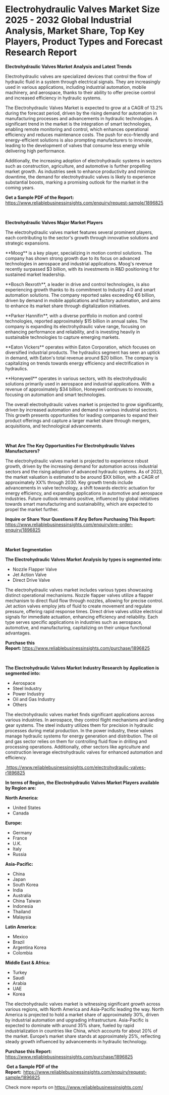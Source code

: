 <p><h1>Electrohydraulic Valves Market Size 2025 - 2032 Global Industrial Analysis, Market Share, Top Key Players, Product Types and Forecast Research Report</h1></p><p><strong>Electrohydraulic Valves Market Analysis and Latest Trends</strong></p>
<p><p>Electrohydraulic valves are specialized devices that control the flow of hydraulic fluid in a system through electrical signals. They are increasingly used in various applications, including industrial automation, mobile machinery, and aerospace, thanks to their ability to offer precise control and increased efficiency in hydraulic systems. </p><p>The Electrohydraulic Valves Market is expected to grow at a CAGR of 13.2% during the forecast period, driven by the rising demand for automation in manufacturing processes and advancements in hydraulic technologies. A significant trend in the market is the integration of smart technologies, enabling remote monitoring and control, which enhances operational efficiency and reduces maintenance costs. The push for eco-friendly and energy-efficient solutions is also prompting manufacturers to innovate, leading to the development of valves that consume less energy while delivering high performance.</p><p>Additionally, the increasing adoption of electrohydraulic systems in sectors such as construction, agriculture, and automotive is further propelling market growth. As industries seek to enhance productivity and minimize downtime, the demand for electrohydraulic valves is likely to experience substantial boosts, marking a promising outlook for the market in the coming years.</p></p>
<p><strong>Get a Sample PDF of the Report:&nbsp;</strong> <a href="https://www.reliablebusinessinsights.com/enquiry/request-sample/1896825?utm_campaign=2222&utm_medium=2&utm_source=Github&utm_content=ia&utm_term=22022025&utm_id=electrohydraulic-valves">https://www.reliablebusinessinsights.com/enquiry/request-sample/1896825</a></p>
<p>&nbsp;</p>
<p><strong>Electrohydraulic Valves Major Market Players</strong></p>
<p><p>The electrohydraulic valves market features several prominent players, each contributing to the sector's growth through innovative solutions and strategic expansions.</p><p>**Moog** is a key player, specializing in motion control solutions. The company has shown strong growth due to its focus on advanced technologies in aerospace and industrial applications. Moog's revenue recently surpassed $3 billion, with its investments in R&D positioning it for sustained market leadership.</p><p>**Bosch Rexroth**, a leader in drive and control technologies, is also experiencing growth thanks to its commitment to Industry 4.0 and smart automation solutions. The company reported sales exceeding €6 billion, driven by demand in mobile applications and factory automation, and aims to enhance its market share through digitalization initiatives.</p><p>**Parker Hannifin**, with a diverse portfolio in motion and control technologies, reported approximately $15 billion in annual sales. The company is expanding its electrohydraulic valve range, focusing on enhancing performance and reliability, and is investing heavily in sustainable technologies to capture emerging markets.</p><p>**Eaton Vickers** operates within Eaton Corporation, which focuses on diversified industrial products. The hydraulics segment has seen an uptick in demand, with Eaton's total revenue around $20 billion. The company is capitalizing on trends towards energy efficiency and electrification in hydraulics.</p><p>**Honeywell** operates in various sectors, with its electrohydraulic solutions primarily used in aerospace and industrial applications. With a revenue of approximately $34 billion, Honeywell continues to innovate, focusing on automation and smart technologies.</p><p>The overall electrohydraulic valves market is projected to grow significantly, driven by increased automation and demand in various industrial sectors. This growth presents opportunities for leading companies to expand their product offerings and capture a larger market share through mergers, acquisitions, and technological advancements.</p></p>
<p>&nbsp;</p>
<p><strong>What Are The Key Opportunities For Electrohydraulic Valves Manufacturers?</strong></p>
<p><p>The electrohydraulic valves market is projected to experience robust growth, driven by the increasing demand for automation across industrial sectors and the rising adoption of advanced hydraulic systems. As of 2023, the market valuation is estimated to be around $XX billion, with a CAGR of approximately XX% through 2030. Key growth trends include advancements in valve technology, a shift towards electric actuation for energy efficiency, and expanding applications in automotive and aerospace industries. Future outlook remains positive, influenced by global initiatives towards smart manufacturing and sustainability, which are expected to propel the market further.</p></p>
<p><strong>Inquire or Share Your Questions If Any Before Purchasing This Report:</strong> <a href="https://www.reliablebusinessinsights.com/enquiry/pre-order-enquiry/1896825?utm_campaign=2222&utm_medium=2&utm_source=Github&utm_content=ia&utm_term=22022025&utm_id=electrohydraulic-valves">https://www.reliablebusinessinsights.com/enquiry/pre-order-enquiry/1896825</a></p>
<p>&nbsp;</p>
<p><strong>Market Segmentation</strong></p>
<p><strong>The Electrohydraulic Valves Market Analysis by types is segmented into:</strong></p>
<p><ul><li>Nozzle Flapper Valve</li><li>Jet Action Valve</li><li>Direct Drive Valve</li></ul></p>
<p><p>The electrohydraulic valves market includes various types showcasing distinct operational mechanisms. Nozzle flapper valves utilize a flapper mechanism to direct fluid flow through nozzles, allowing for precise control. Jet action valves employ jets of fluid to create movement and regulate pressure, offering rapid response times. Direct drive valves utilize electrical signals for immediate actuation, enhancing efficiency and reliability. Each type serves specific applications in industries such as aerospace, automotive, and manufacturing, capitalizing on their unique functional advantages.</p></p>
<p><strong>Purchase this Report:&nbsp;</strong><a href="https://www.reliablebusinessinsights.com/purchase/1896825?utm_campaign=2222&utm_medium=2&utm_source=Github&utm_content=ia&utm_term=22022025&utm_id=electrohydraulic-valves">https://www.reliablebusinessinsights.com/purchase/1896825</a></p>
<p>&nbsp;</p>
<p><strong>The Electrohydraulic Valves Market Industry Research by Application is segmented into:</strong></p>
<p><ul><li>Aerospace</li><li>Steel Industry</li><li>Power Industry</li><li>Oil and Gas Industry</li><li>Others</li></ul></p>
<p><p>The electrohydraulic valves market finds significant applications across various industries. In aerospace, they control flight mechanisms and landing gear systems. The steel industry utilizes them for precision in hydraulic processes during metal production. In the power industry, these valves manage hydraulic systems for energy generation and distribution. The oil and gas sector relies on them for controlling fluid flow in drilling and processing operations. Additionally, other sectors like agriculture and construction leverage electrohydraulic valves for enhanced automation and efficiency.</p></p>
<p><a href="https://www.reliablebusinessinsights.com/electrohydraulic-valves-r1896825?utm_campaign=2222&utm_medium=2&utm_source=Github&utm_content=ia&utm_term=22022025&utm_id=electrohydraulic-valves">&nbsp;https://www.reliablebusinessinsights.com/electrohydraulic-valves-r1896825</a></p>
<p><strong>In terms of Region, the Electrohydraulic Valves Market Players available by Region are:</strong></p>
<p>
    <p> <strong> North America: </strong>
        <ul>
            <li>United States</li>
            <li>Canada</li>
        </ul>
        </p> 
    <p> <strong> Europe: </strong>
        <ul>
            <li>Germany</li>
            <li>France</li>
            <li>U.K.</li>
            <li>Italy</li>
            <li>Russia</li>
        </ul>
        </p> 
    <p> <strong> Asia-Pacific: </strong>
        <ul>
            <li>China</li>
            <li>Japan</li>
            <li>South Korea</li>
            <li>India</li>
            <li>Australia</li>
            <li>China Taiwan</li>
            <li>Indonesia</li>
            <li>Thailand</li>
            <li>Malaysia</li>
        </ul>
        </p> 
    <p> <strong> Latin America: </strong>
        <ul>
            <li>Mexico</li>
            <li>Brazil</li>
            <li>Argentina Korea</li>
            <li>Colombia</li>
        </ul>
        </p> 
    <p> <strong> Middle East & Africa: </strong>
        <ul>
            <li>Turkey</li>
            <li>Saudi</li>
            <li>Arabia</li>
            <li>UAE</li>
            <li>Korea</li>
        </ul>
    </p>
    </p>
<p><p>The electrohydraulic valves market is witnessing significant growth across various regions, with North America and Asia-Pacific leading the way. North America is projected to hold a market share of approximately 30%, driven by industrial automation and upgrading infrastructure. Asia-Pacific is expected to dominate with around 35% share, fueled by rapid industrialization in countries like China, which accounts for about 20% of the market. Europe’s market share stands at approximately 25%, reflecting steady growth influenced by advancements in hydraulic technology.</p></p>
<p><strong>Purchase this Report: </strong><a href="https://www.reliablebusinessinsights.com/purchase/1896825?utm_campaign=2222&utm_medium=2&utm_source=Github&utm_content=ia&utm_term=22022025&utm_id=electrohydraulic-valves">https://www.reliablebusinessinsights.com/purchase/1896825</a></p>
<p>&nbsp;<strong>Get a Sample PDF of the Report:&nbsp;&nbsp;</strong><a href="https://www.reliablebusinessinsights.com/enquiry/request-sample/1896825?utm_campaign=2222&utm_medium=2&utm_source=Github&utm_content=ia&utm_term=22022025&utm_id=electrohydraulic-valves">https://www.reliablebusinessinsights.com/enquiry/request-sample/1896825</a></p>
<p><strong></strong></p>
<p>Check more reports on <a href="https://www.reliablebusinessinsights.com/?utm_campaign=2222&utm_medium=2&utm_source=Github&utm_content=ia&utm_term=22022025&utm_id=electrohydraulic-valves">https://www.reliablebusinessinsights.com/</a></p>
